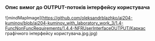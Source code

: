 ### Опис вимог до OUTPUT-потоків інтерфейсу користувача

![mindMapImage](https://github.com/oleksandrblazhko/ai204-kuminov/blob/ai204-kuminov_with_laboratory_work_3/1.4-FuncNonFuncRequirements/1.4.4-NFRUserInterfaceOUTPUT/Каркас графічного інтерфейсу користувача.jpg.jpg)
